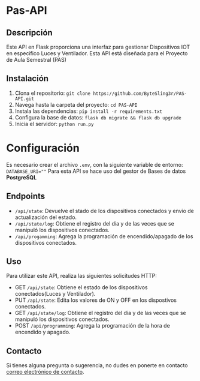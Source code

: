 # Pas-API

## Descripción
Este API en Flask proporciona una interfaz para gestionar Dispositivos IOT en especifico Luces y Ventilador.
Esta API está diseñada para el Proyecto de Aula Semestral (PAS)

## Instalación
1. Clona el repositorio: `git clone https://github.com/ByteSling3r/PAS-API.git`
2. Navega hasta la carpeta del proyecto: `cd PAS-API`
3. Instala las dependencias: `pip install -r requirements.txt`
4. Configura la base de datos: `flask db migrate && flask db upgrade`
5. Inicia el servidor: `python run.py`

# Configuración
Es necesario crear el archivo `.env`, con la siguiente variable de entorno:
`DATABASE_URI=""`
Para esta API se hace uso del gestor de Bases de datos **PostgreSQL**

## Endpoints
- `/api/state`: Devuelve el stado de los dispositivos conectados y envio de actualización del estado.
- `/api/state/log`: Obtiene el registro del dia y de las veces que se manipuló los dispositivos conectados.
- `/api/progamming`: Agrega la programación de encendido/apagado de los dispositivos conectados.

## Uso
Para utilizar este API, realiza las siguientes solicitudes HTTP:

- GET `/api/state`: Obtiene el estado de los dispositivos conectados(Luces y Ventilador).
- PUT `/api/state`: Edita los valores de ON y OFF en los dispostivos conectados.
- GET `/api/state/log`: Obtiene el registro del dia y de las veces que se manipuló los dispositivos conectados.
- POST `/api/programming`: Agrega la programación de la hora de encendido y apagado.

## Contacto
Si tienes alguna pregunta o sugerencia, no dudes en ponerte en contacto [correo electrónico de contacto](mailto:juanddelgadoguerra@gmail.com).
